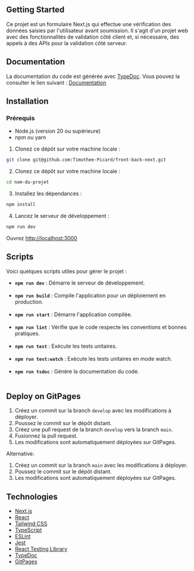 ## Getting Started

Ce projet est un formulaire Next.js qui effectue une vérification des données saisies par l'utilisateur avant soumission. Il s'agit d'un projet web avec des fonctionnalités de validation côté client et, si nécessaire, des appels à des APIs pour la validation côté serveur.
## Documentation

La documentation du code est générée avec [TypeDoc](https://typedoc.org/). Vous pouvez la consulter le lien suivant : [Documentation](https://timothee-picard.github.io/front-back-next/documentation/)
## Installation

### Prérequis
- Node.js (version 20 ou supérieure)
- npm ou yarn

1. Clonez ce dépôt sur votre machine locale :

```bash
git clone git@github.com:Timothee-Picard/front-back-next.git
```

2. Clonez ce dépôt sur votre machine locale :

```bash
cd nom-du-projet
```

3. Installez les dépendances :

```bash
npm install
```

4. Lancez le serveur de développement :
```bash
npm run dev
```

Ouvrez [http://localhost:3000](http://localhost:3000) 

## Scripts

Voici quelques scripts utiles pour gérer le projet :


- **`npm run dev`** : Démarre le serveur de développement.
  <br /><br />
- **`npm run build`** : Compile l'application pour un déploiement en production.
  <br /><br />
- **`npm run start`** : Démarre l'application compilée.
  <br /><br />
- **`npm run lint`** : Vérifie que le code respecte les conventions et bonnes pratiques.
  <br /><br />
- **`npm run test`** : Exécute les tests unitaires.
  <br /><br />
- **`npm run test:watch`** : Exécute les tests unitaires en mode watch.
  <br /><br />
- **`npm run tsdoc`** : Génère la documentation du code.
    <br /><br />
## Deploy on GitPages

1. Créez un commit sur la branch `develop` avec les modifications à déployer.
2. Poussez le commit sur le dépôt distant.
3. Créez une pull request de la branch `develop` vers la branch `main`.
4. Fusionnez la pull request.
5. Les modifications sont automatiquement déployées sur GitPages.

Alternative:

1. Créez un commit sur la branch `main` avec les modifications à déployer.
2. Poussez le commit sur le dépôt distant.
3. Les modifications sont automatiquement déployées sur GitPages.

## Technologies

- [Next.js](https://nextjs.org/)
- [React](https://reactjs.org/)
- [Tailwind CSS](https://tailwindcss.com/)
- [TypeScript](https://www.typescriptlang.org/)
- [ESLint](https://eslint.org/)
- [Jest](https://jestjs.io/)
- [React Testing Library](https://testing-library.com/docs/react-testing-library/intro/)
- [TypeDoc](https://typedoc.org/)
- [GitPages](https://pages.github.com/)




